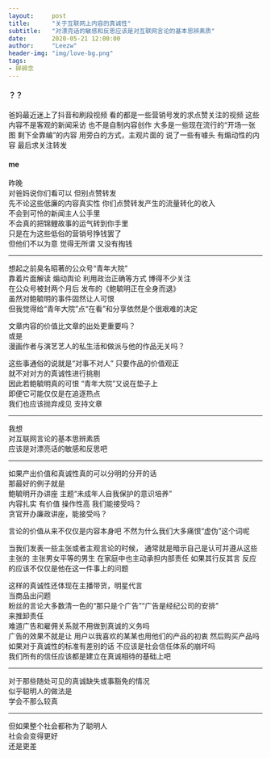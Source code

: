 ```yaml
---
layout:     post
title:      "关于互联网上内容的真诚性"
subtitle:   "对漂亮话的敏感和反思应该是对互联网言论的基本思辨素质"
date:       2020-05-21 12:00:00
author:     "Leezw"
header-img: "img/love-bg.png"
tags:
- 碎碎念
---
```


#### ？？
>     
爸妈最近迷上了抖音和刷段视频 看的都是一些营销号发的求点赞关注的视频 这些内容不是客观的新闻采访 也不是自制内容创作 
大多是一些现在流行的“开场一张图 剩下全靠编”的内容 用旁白的方式，主观片面的 说了一些有噱头 有煽动性的内容 最后求关注转发   

#### me 

昨晚     
对爸妈说你们看可以 但别点赞转发      
先不论这些低廉的内容真实性 你们点赞转发产生的流量转化的收入    
不会到可怜的新闻主人公手里     
不会真的把锦鲤故事的运气转到你手里    
只是在为这些低俗的营销号挣钱罢了    
但他们不以为意 觉得无所谓 又没有掏钱

---

想起之前臭名昭著的公众号“青年大院”      
靠着片面解读 煽动舆论 利用政治正确等方式 博得不少关注      
在公众号被封两个月后 发布的《鲍毓明正在全身而退》      
虽然对鲍毓明的事件固然让人可恨        
但我觉得给“青年大院”点“在看”和分享依然是个很艰难的决定      

文章内容的价值比文章的出处更重要吗？      
或是      
漫画作者与演艺艺人的私生活和做派与他的作品无关吗？      

这些事通俗的说就是“对事不对人” 只要作品的价值观正      
就不对对方的真诚性进行挑剔      
因此若鲍毓明真的可恨 “青年大院”又说在垫子上      
即便它可能仅仅是在追逐热点      
我们也应该抛弃成见 支持文章     

---

我想      
对互联网言论的基本思辨素质      
应该是对漂亮话的敏感和反思吧  

---
如果产出价值和真诚性真的可以分明的分开的话      
那最好的例子就是      
鲍毓明开办讲座 主题“未成年人自我保护的意识培养”      
内容扎实 有价值 操作性高 我们能接受吗？      
贪官开办廉政讲座，能接受吗？      

言论的价值从来不仅仅是内容本身吧
不然为什么我们大多痛恨“虚伪”这个词呢

当我们发表一些主张或者主观言论的时候，
通常就是暗示自己是认可并遵从这些主张的
主张男女平等的男生 在家庭中也主动承担内部责任
如果其行反其言 反应的应该不仅仅是他在这一件事上的问题

这样的真诚性还体现在主播带货，明星代言       
当商品出问题       
粉丝的言论大多数清一色的“那只是个广告”“广告是经纪公司的安排”       
来推卸责任       
难道广告和雇佣关系就不用做到真诚的义务吗       
广告的效果不就是让 用户以我喜欢的某某也用他们的产品的初衷 然后购买产品吗       
如果对于真诚性的标准有差别的话 不应该是社会信任体系的崩坏吗       
我们所有的信任应该都是建立在真诚相待的基础上吧       

---

对于那些随处可见的真诚缺失或事豁免的情况       
似乎聪明人的做法是          
学会不那么较真           

---

但如果整个社会都称为了聪明人       
社会会变得更好        
还是更差       










